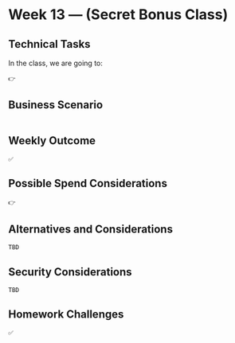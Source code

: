 # Week 13 — (Secret Bonus Class)

## Technical Tasks
In the class, we are going to:

```
👉 
```
## Business Scenario
```

```
## Weekly Outcome
```
✅
```
## Possible Spend Considerations
```
👉 
```
## Alternatives and Considerations
```
TBD
```

## Security Considerations
```
TBD
```

## Homework Challenges 
``` 
✅ 
```